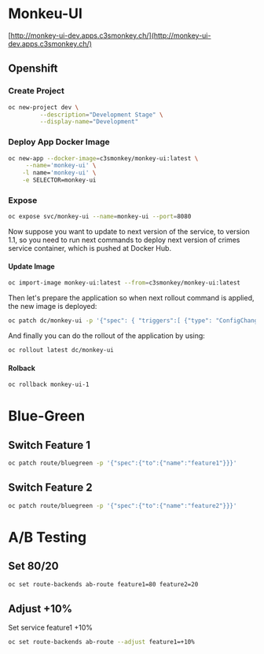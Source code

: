 # Monkeu-UI
[http://monkey-ui-dev.apps.c3smonkey.ch/](http://monkey-ui-dev.apps.c3smonkey.ch/)

## Openshift 

### Create Project
```bash
oc new-project dev \
         --description="Development Stage" \
         --display-name="Development"
```


### Deploy App Docker Image
```bash
oc new-app --docker-image=c3smonkey/monkey-ui:latest \
     --name='monkey-ui' \
    -l name='monkey-ui' \
    -e SELECTOR=monkey-ui
```

### Expose 
```bash
oc expose svc/monkey-ui --name=monkey-ui --port=8080
```

Now suppose you want to update to next version of the service, to version 1.1, 
so you need to run next commands to deploy next version of crimes service container, which is pushed at Docker Hub.

#### Update Image
```bash
oc import-image monkey-ui:latest --from=c3smonkey/monkey-ui:latest
```

Then let's prepare the application so when next rollout command is applied, the new image is deployed:
```bash
oc patch dc/monkey-ui -p '{"spec": { "triggers":[ {"type": "ConfigChange", "type": "ImageChange" , "imageChangeParams": {"automatic": true, "containerNames":["monkey-ui"],"from": {"name":"monkey-ui:latest"}}}]}}'
```

And finally you can do the rollout of the application by using:

```bash
oc rollout latest dc/monkey-ui 
```

#### Rolback
```bash
oc rollback monkey-ui-1
```

# Blue-Green
## Switch Feature 1
```bash
oc patch route/bluegreen -p '{"spec":{"to":{"name":"feature1"}}}'
```
## Switch Feature 2
```bash
oc patch route/bluegreen -p '{"spec":{"to":{"name":"feature2"}}}'
```

# A/B Testing
## Set 80/20

```bash
oc set route-backends ab-route feature1=80 feature2=20
```

## Adjust +10%
Set service feature1 +10% 
```bash
oc set route-backends ab-route --adjust feature1=+10%
```

